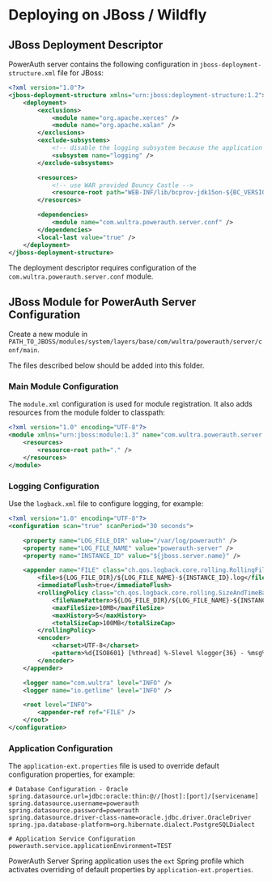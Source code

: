 # Deploying on JBoss / Wildfly

## JBoss Deployment Descriptor 

PowerAuth server contains the following configuration in `jboss-deployment-structure.xml` file for JBoss:

```xml
<?xml version="1.0"?>
<jboss-deployment-structure xmlns="urn:jboss:deployment-structure:1.2">
    <deployment>
        <exclusions>
            <module name="org.apache.xerces" />
            <module name="org.apache.xalan" />
        </exclusions>
        <exclude-subsystems>
            <!-- disable the logging subsystem because the application manages its own logging independently -->
            <subsystem name="logging" />
        </exclude-subsystems>

        <resources>
            <!-- use WAR provided Bouncy Castle -->
            <resource-root path="WEB-INF/lib/bcprov-jdk15on-${BC_VERSION}.jar" use-physical-code-source="true"/>
        </resources>

        <dependencies>
            <module name="com.wultra.powerauth.server.conf" />
        </dependencies>
        <local-last value="true" />
    </deployment>
</jboss-deployment-structure>
```

The deployment descriptor requires configuration of the `com.wultra.powerauth.server.conf` module.

## JBoss Module for PowerAuth Server Configuration

Create a new module in `PATH_TO_JBOSS/modules/system/layers/base/com/wultra/powerauth/server/conf/main`.

The files described below should be added into this folder.

### Main Module Configuration

The `module.xml` configuration is used for module registration. It also adds resources from the module folder to classpath:

```xml
<?xml version="1.0" encoding="UTF-8"?>
<module xmlns="urn:jboss:module:1.3" name="com.wultra.powerauth.server.conf">
    <resources>
        <resource-root path="." />
    </resources>
</module>
```

### Logging Configuration

Use the `logback.xml` file to configure logging, for example:

```xml
<?xml version="1.0" encoding="UTF-8"?>
<configuration scan="true" scanPeriod="30 seconds">

    <property name="LOG_FILE_DIR" value="/var/log/powerauth" />
    <property name="LOG_FILE_NAME" value="powerauth-server" />
    <property name="INSTANCE_ID" value="${jboss.server.name}" />

    <appender name="FILE" class="ch.qos.logback.core.rolling.RollingFileAppender">
        <file>${LOG_FILE_DIR}/${LOG_FILE_NAME}-${INSTANCE_ID}.log</file>
        <immediateFlush>true</immediateFlush>
        <rollingPolicy class="ch.qos.logback.core.rolling.SizeAndTimeBasedRollingPolicy">
            <fileNamePattern>${LOG_FILE_DIR}/${LOG_FILE_NAME}-${INSTANCE_ID}-%d{yyyy-MM-dd}-%i.log</fileNamePattern>
            <maxFileSize>10MB</maxFileSize>
            <maxHistory>5</maxHistory>
            <totalSizeCap>100MB</totalSizeCap>
        </rollingPolicy>
        <encoder>
            <charset>UTF-8</charset>
            <pattern>%d{ISO8601} [%thread] %-5level %logger{36} - %msg%n</pattern>
        </encoder>
    </appender>

    <logger name="com.wultra" level="INFO" />
    <logger name="io.getlime" level="INFO" />

    <root level="INFO">
        <appender-ref ref="FILE" />
    </root>
</configuration>
```

### Application Configuration

The `application-ext.properties` file is used to override default configuration properties, for example:

```
# Database Configuration - Oracle
spring.datasource.url=jdbc:oracle:thin:@//[host]:[port]/[servicename]
spring.datasource.username=powerauth
spring.datasource.password=powerauth
spring.datasource.driver-class-name=oracle.jdbc.driver.OracleDriver
spring.jpa.database-platform=org.hibernate.dialect.PostgreSQLDialect

# Application Service Configuration
powerauth.service.applicationEnvironment=TEST
```

PowerAuth Server Spring application uses the `ext` Spring profile which activates overriding of default properties by `application-ext.properties`.
